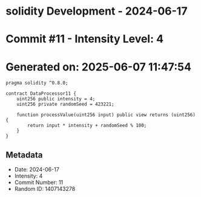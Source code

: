 ﻿# solidity Development - 2024-06-17
# Commit #11 - Intensity Level: 4
# Generated on: 2025-06-07 11:47:54
```solidity
pragma solidity ^0.8.0;

contract DataProcessor11 {
    uint256 public intensity = 4;
    uint256 private randomSeed = 423221;

    function processValue(uint256 input) public view returns (uint256) {
        return input * intensity + randomSeed % 100;
    }
}
```
## Metadata
- Date: 2024-06-17
- Intensity: 4
- Commit Number: 11
- Random ID: 1407143278
